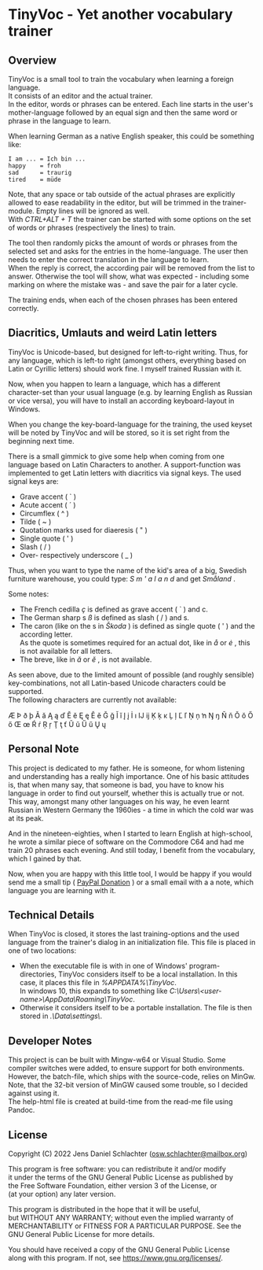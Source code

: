 # __TinyVoc - Yet another vocabulary trainer__
## Overview
TinyVoc is a small tool to train the vocabulary when learning a foreign language.  
It consists of an editor and the actual trainer.  
In the editor, words or phrases can be entered. Each line starts in the user's mother-language followed by an equal sign and then the same word or phrase in the language to learn.  

When learning German as a native English speaker, this could be something like:

    I am ... = Ich bin ...
    happy    = froh
    sad      = traurig
    tired    = müde

Note, that any space or tab outside of the actual phrases are explicitly allowed to ease readability in the editor, but will be trimmed in the trainer-module. Empty lines will be ignored as well.  
With _CTRL+ALT + T_ the trainer can be started with some options on the set of words or phrases (respectively the lines) to train.

The tool then randomly picks the amount of words or phrases from the selected set and asks for the entries in the home-language. The user then needs to enter the correct translation in the language to learn.  
When the reply is correct, the according pair will be removed from the list to answer. Otherwise the tool will show, what was expected - including some marking on where the mistake was - and save the pair for a later cycle.

The training ends, when each of the chosen phrases has been entered correctly.

## Diacritics, Umlauts and weird Latin letters
TinyVoc is Unicode-based, but designed for left-to-right writing. Thus, for any language, which is left-to right (amongst others, everything based on Latin or Cyrillic letters) should work fine. I myself trained Russian with it.

Now, when you happen to learn a language, which has a different character-set than your usual language (e.g. by learning English as Russian or vice versa), you will have to install an according keyboard-layout in Windows.

When you change the key-board-language for the training, the used keyset will be noted by TinyVoc and will be stored, so it is set right from the beginning next time.

There is a small gimmick to give some help when coming from one language based on Latin Characters to another. A support-function was implemented to get Latin letters with diacritics via signal keys. The used signal keys are: 

* Grave accent ( ` )
* Acute accent ( ´ )
* Circumflex ( ^ )
* Tilde ( ~ )
* Quotation marks used for diaeresis ( " )
* Single quote ( ' )
* Slash ( / )
* Over- respectively underscore ( _ )

Thus, when you want to type the name of the kid's area of a big, Swedish furniture warehouse, you could type: _S m ' a l a n d_ and get _Småland_ .

Some notes:  

* The French cedilla _ç_ is defined as grave accent ( ` ) and c.  
* The German sharp s _ß_ is defined as slash ( / ) and s.  
* The caron (like on the s in _Škoda_ ) is defined as single quote ( ' ) and the according letter.  
  As the quote is sometimes required for an actual dot, like in _å_ or _ė_ , this is not available for all letters.  
* The breve, like in _ă_ or _ĕ_ , is not available.  

As seen above, due to the limited amount of possible (and roughly sensible) key-combinations, not all Latin-based Unicode characters could be supported.  
The following characters are currently not available:

  Æ Þ ð þ Ă ă Ą ą ď Ĕ ĕ Ę ę Ě ě Ğ ğ Ĭ ĭ Į į İ ı Ĳ ĳ Ķ ķ ĸ Ļ ļ Ľ ľ Ņ ņ ŉ Ŋ ŋ Ň ň Ŏ ŏ Ő ő Œ œ Ŕ ŕ Ŗ ŗ Ţ ţ ť Ŭ ŭ Ű ű Ų ų

## Personal Note
This project is dedicated to my father. He is someone, for whom listening and understanding has a really high importance. One of his basic attitudes is, that when many say, that someone is bad, you have to know his language in order to find out yourself, whether this is actually true or not. This way, amongst many other languages on his way, he even learnt Russian in Western Germany the 1960ies - a time in which the cold war was at its peak.

And in the nineteen-eighties, when I started to learn English at high-school, he wrote a similar piece of software on the Commodore C64 and had me train 20 phrases each evening. And still today, I benefit from the vocabulary, which I gained by that.

Now, when you are happy with this little tool, I would be happy if you would send me a small tip ( [PayPal Donation](https://www.paypal.com/donate/?hosted_button_id=ZNGQUUBM5SDHE) ) or a small email with a a note, which language you are learning with it.

## Technical Details
When TinyVoc is closed, it stores the last training-options and the used language from the trainer's dialog in an initialization file. This file is placed in one of two locations:

* When the executable file is with in one of Windows' program-directories, TinyVoc considers itself to be a local installation. In this case, it places this file in _%APPDATA%\\TinyVoc_.  
  In windows 10, this expands to something like _C:\\Users\\\<user-name>\\AppData\\Roaming\\TinyVoc_.  
* Otherwise it considers itself to be a portable installation. The file is then stored in _.\\Data\\settings\\_.

## Developer Notes
This project is can be built with Mingw-w64 or Visual Studio. Some compiler switches were added, to ensure support for both environments.  
However, the batch-file, which ships with the source-code, relies on MinGw.  
Note, that the 32-bit version of MinGW caused some trouble, so I decided against using it.  
The help-html file is created at build-time from the read-me file using Pandoc.

## License
Copyright (C) 2022 Jens Daniel Schlachter (<osw.schlachter@mailbox.org>)  
  
This program is free software: you can redistribute it and/or modify  
it under the terms of the GNU General Public License as published by  
the Free Software Foundation, either version 3 of the License, or  
(at your option) any later version.  
  
This program is distributed in the hope that it will be useful,  
but WITHOUT ANY WARRANTY; without even the implied warranty of  
MERCHANTABILITY or FITNESS FOR A PARTICULAR PURPOSE.  See the  
GNU General Public License for more details.  
  
You should have received a copy of the GNU General Public License  
along with this program.  If not, see <https://www.gnu.org/licenses/>.
